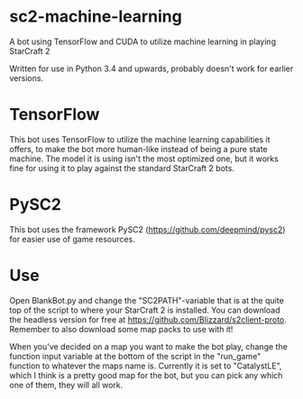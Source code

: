 # sc2-machine-learning
A bot using TensorFlow and CUDA to utilize machine learning in playing StarCraft 2


Written for use in Python 3.4 and upwards, probably doesn't work for earlier versions. 

# TensorFlow
This bot uses TensorFlow to utilize the machine learning capabilities it offers, to make the bot more human-like instead of being a pure state machine. The model it is using isn't the most optimized one, but it works fine for using it to play against the standard StarCraft 2 bots.

# PySC2
This bot uses the framework PySC2 (https://github.com/deepmind/pysc2) for easier use of game resources.

# Use
Open BlankBot.py and change the "SC2PATH"-variable that is at the quite top of the script to where your StarCraft 2 is installed. You can download the headless version for free at https://github.com/Blizzard/s2client-proto. Remember to also download some map packs to use with it!

When you've decided on a map you want to make the bot play, change the function input variable at the bottom of the script in the "run_game" function to whatever the maps name is. Currently it is set to "CatalystLE", which I think is a pretty good map for the bot, but you can pick any which one of them, they will all work.
